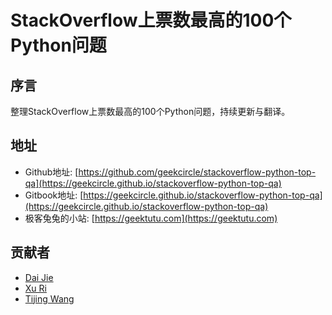 # StackOverflow上票数最高的100个Python问题

## 序言

整理StackOverflow上票数最高的100个Python问题，持续更新与翻译。

## 地址
- Github地址: [https://github.com/geekcircle/stackoverflow-python-top-qa](https://geekcircle.github.io/stackoverflow-python-top-qa)
- Gitbook地址: [https://geekcircle.github.io/stackoverflow-python-top-qa](https://geekcircle.github.io/stackoverflow-python-top-qa)
- 极客兔兔的小站: [https://geektutu.com](https://geektutu.com)

## 贡献者
- [Dai Jie](https://github.com/gzdaijie)
- [Xu Ri](https://github.com/xurisun)
- [Tijing Wang](https://github.com/vitow)